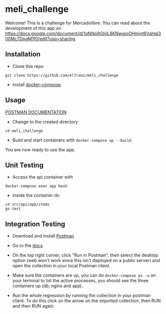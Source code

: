 # meli_challenge

Welcome! This is a challenge for Mercadolibre.
You can read about the development of this app on https://docs.google.com/document/d/1qNNp9GIijiL8KNwgjoOHmjyt6VaHal300Mc7DpgM1f0/edit?usp=sharing.

## Installation

* Clone this repo
```
git clone https://github.com/elfranz/meli_challenge
```
* Install [docker-compose](https://docs.docker.com/compose/install/).

## Usage

[POSTMAN DOCUMENTATION](https://documenter.getpostman.com/view/11207309/TVCiT6m9)

* Change to the created directory
```
cd meli_challenge
```

* Build and start containers with
```docker-compose up --build```

You are now ready to use the app.

## Unit Testing

* Access the api container with
```
docker-compose exec app bash
```
* Inside the container do
```
cd src/api/app/items
go test
```

## Integration Testing

* Download and install [Postman](https://www.postman.com/)

* Go to the [docs](https://documenter.getpostman.com/view/11207309/TVCiT6m9).

* On the top right corner, click "Run in Postman", then select the desktop option (web won't work since this isn't deployed on a public server) and open the collection in your local Postman client.

* Make sure the containers are up, you can do ```docker-compose ps -a``` on your terminal to list the active processes, you should see the three containers up (db, nginx and app).

* Run the whole regression by running the collection in your postman client. To do this click on the arrow on the imported collection, then RUN and then RUN again.
